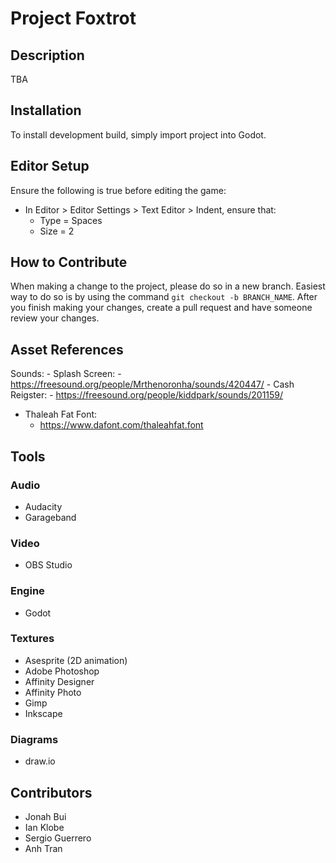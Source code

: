 # Project Foxtrot
## Description
TBA

## Installation
To install development build, simply import project into Godot.

## Editor Setup
Ensure the following is true before editing the game:
- In Editor > Editor Settings > Text Editor > Indent, ensure that:
	- Type = Spaces
	- Size = 2

## How to Contribute
When making a change to the project, please do so in a new branch. Easiest way to do so is by using the command `git checkout -b BRANCH_NAME`. After you finish making your changes, create a pull request and have someone review your changes.

## Asset References
Sounds:
	- Splash Screen:
		- https://freesound.org/people/Mrthenoronha/sounds/420447/
	- Cash Reigster:
		- https://freesound.org/people/kiddpark/sounds/201159/
- Thaleah Fat Font:
	- https://www.dafont.com/thaleahfat.font

## Tools
### Audio
- Audacity
- Garageband

### Video
- OBS Studio

### Engine
- Godot

### Textures
- Asesprite (2D animation)
- Adobe Photoshop
- Affinity Designer
- Affinity Photo
- Gimp
- Inkscape

### Diagrams
- draw.io

## Contributors
- Jonah Bui
- Ian Klobe
- Sergio Guerrero
- Anh Tran
